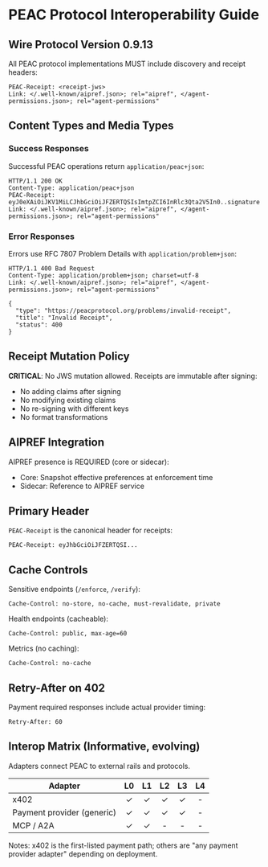 # PEAC Protocol Interoperability Guide

## Wire Protocol Version 0.9.13

All PEAC protocol implementations MUST include discovery and receipt headers:

```
PEAC-Receipt: <receipt-jws>
Link: </.well-known/aipref.json>; rel="aipref", </agent-permissions.json>; rel="agent-permissions"
```

## Content Types and Media Types

### Success Responses

Successful PEAC operations return `application/peac+json`:

```http
HTTP/1.1 200 OK
Content-Type: application/peac+json
PEAC-Receipt: eyJ0eXAiOiJKV1MiLCJhbGciOiJFZERTQSIsImtpZCI6InRlc3Qta2V5In0..signature
Link: </.well-known/aipref.json>; rel="aipref", </agent-permissions.json>; rel="agent-permissions"
```

### Error Responses

Errors use RFC 7807 Problem Details with `application/problem+json`:

```http
HTTP/1.1 400 Bad Request
Content-Type: application/problem+json; charset=utf-8
Link: </.well-known/aipref.json>; rel="aipref", </agent-permissions.json>; rel="agent-permissions"

{
  "type": "https://peacprotocol.org/problems/invalid-receipt",
  "title": "Invalid Receipt",
  "status": 400
}
```

## Receipt Mutation Policy

**CRITICAL**: No JWS mutation allowed. Receipts are immutable after signing:

- No adding claims after signing
- No modifying existing claims
- No re-signing with different keys
- No format transformations

## AIPREF Integration

AIPREF presence is REQUIRED (core or sidecar):

- Core: Snapshot effective preferences at enforcement time
- Sidecar: Reference to AIPREF service

## Primary Header

`PEAC-Receipt` is the canonical header for receipts:

```http
PEAC-Receipt: eyJhbGciOiJFZERTQSI...
```

## Cache Controls

Sensitive endpoints (`/enforce`, `/verify`):

```
Cache-Control: no-store, no-cache, must-revalidate, private
```

Health endpoints (cacheable):

```
Cache-Control: public, max-age=60
```

Metrics (no caching):

```
Cache-Control: no-cache
```

## Retry-After on 402

Payment required responses include actual provider timing:

```
Retry-After: 60
```

## Interop Matrix (Informative, evolving)

Adapters connect PEAC to external rails and protocols.

| Adapter                    | L0  | L1  | L2  | L3  | L4  |
| -------------------------- | :-: | :-: | :-: | :-: | :-: |
| x402                       |  ✓  |  ✓  |  ✓  |  ✓  |  -  |
| Payment provider (generic) |  ✓  |  ✓  |  ✓  |  ✓  |  -  |
| MCP / A2A                  |  ✓  |  ✓  |  -  |  -  |  -  |

Notes: x402 is the first-listed payment path; others are "any payment provider adapter" depending on deployment.
